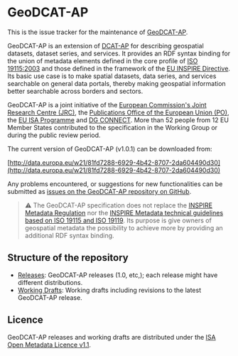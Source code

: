 # GeoDCAT-AP

This is the issue tracker for the maintenance of [GeoDCAT-AP](http://data.europa.eu/w21/c9dae5aa-c3d0-43a7-96e3-9f16cd8d5b6d).

GeoDCAT-AP is an extension of [DCAT-AP](http://data.europa.eu/w21/ac376c94-74cf-4dd7-ade7-267d6a4ec4dc) for describing geospatial datasets, dataset series, and services. It provides an RDF syntax binding for the union of metadata elements defined in the core profile of [ISO 19115:2003](https://www.iso.org/standard/26020.html) and those defined in the framework of the [EU INSPIRE Directive](https://inspire.ec.europa.eu/). Its basic use case is to make spatial datasets, data series, and services searchable on general data portals, thereby making geospatial information better searchable across borders and sectors.

GeoDCAT-AP is a joint initiative of the [European Commission's Joint Research Centre (JRC)](https://ec.europa.eu/jrc/), the [Publications Office of the European Union (PO)](https://publications.europa.eu/), the [EU ISA Programme](https://ec.europa.eu/isa2/) and [DG CONNECT](https://ec.europa.eu/info/departments/communications-networks-content-and-technology). More than 52 people from 12 EU Member States contributed to the specification in the Working Group or during the public review period.

The current version of GeoDCAT-AP (v1.0.1) can be downloaded from:

[http://data.europa.eu/w21/81fd7288-6929-4b42-8707-2da604490d30](http://data.europa.eu/w21/81fd7288-6929-4b42-8707-2da604490d30)

Any problems encountered, or suggestions for new functionalities can be submitted as [issues on the GeoDCAT-AP repository on GitHub](./issues/). 

> :warning: The GeoDCAT-AP specification does not replace the [INSPIRE Metadata Regulation](http://eur-lex.europa.eu/eli/reg/com/2008/1205) nor the [INSPIRE Metadata technical guidelines based on ISO 19115 and ISO 19119](https://inspire.ec.europa.eu/id/document/tg/metadata-iso19139). Its purpose is give owners of geospatial metadata the possibility to achieve more by providing an additional RDF syntax binding.

## Structure of the repository

- [Releases](./releases/): GeoDCAT-AP releases (1.0, etc,); each release might have different distributions.
- [Working Drafts](./drafts/): Working drafts including revisions to the latest GeoDCAT-AP release.

## Licence

GeoDCAT-AP releases and working drafts are distributed under the [ISA Open Metadata Licence v1.1](https://joinup.ec.europa.eu/licence/isa-open-metadata-licence-v11).

